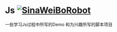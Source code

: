 # Js [![SinaWeiBoRobot](https://img.shields.io/badge/detail-bolg-green.svg)](http://120.77.38.103//?p=103)

一些学习Js过程中所写的Demo
和为兴趣所写的脚本项目
